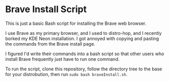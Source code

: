 # Brave Install Script

This is just a basic Bash script for installing the Brave web browser.  
  
I use Brave as my primary browser, and I used to distro-hop, and I recently borked my KDE Neon installation. I got annoyed with copying and pasting the commands from the Brave install page.  
  
I figured I'd write their commands into a bash script so that other users who install Brave frequently just have to run one command.  
  
To run the script, clone this repository, follow the directory tree to the base for your distrobution, then run `sudo bash braveInstall.sh`.  